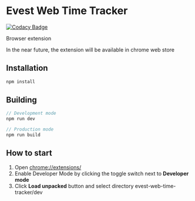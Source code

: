 # Evest Web Time Tracker

[![Codacy Badge](https://app.codacy.com/project/badge/Grade/a37a1bc0061c4550874701fd1b1ffd18)](https://www.codacy.com/gh/sebastiantokarski/evest-web-time-tracker/dashboard)

Browser extension

In the near future, the extension will be available in chrome web store

## Installation

```javascript
npm install
```

## Building

```javascript
// Development mode
npm run dev

// Production mode
npm run build
```

## How to start

1. Open [chrome://extensions/](chrome://extensions/)
2. Enable Developer Mode by clicking the toggle switch next to **Developer mode**
3. Click **Load unpacked** button and select directory evest-web-time-tracker/dev

